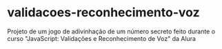 # validacoes-reconhecimento-voz
Projeto de um jogo de adivinhação de um número secreto feito durante o curso "JavaScript: Validações e Reconhecimento de Voz" da Alura
